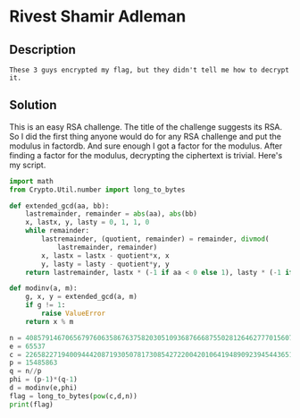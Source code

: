 # Rivest Shamir Adleman
## Description
```
These 3 guys encrypted my flag, but they didn't tell me how to decrypt it.
```
## Solution
This is an easy RSA challenge.
The title of the challenge suggests its RSA.
So I did the first thing anyone would do for any RSA challenge and put the modulus in factordb.
And sure enough I got a factor for the modulus.
After finding a factor for the modulus, decrypting the ciphertext is trivial.
Here's my script.

```python
import math
from Crypto.Util.number import long_to_bytes

def extended_gcd(aa, bb):
    lastremainder, remainder = abs(aa), abs(bb)
    x, lastx, y, lasty = 0, 1, 1, 0
    while remainder:
        lastremainder, (quotient, remainder) = remainder, divmod(
            lastremainder, remainder)
        x, lastx = lastx - quotient*x, x
        y, lasty = lasty - quotient*y, y
    return lastremainder, lastx * (-1 if aa < 0 else 1), lasty * (-1 if bb < 0 else 1)

def modinv(a, m):
    g, x, y = extended_gcd(a, m)
    if g != 1:
        raise ValueError
    return x % m

n = 408579146706567976063586763758203051093687666875502812646277701560732347095463873824829467529879836457478436098685606552992513164224712398195503564207485938278827523972139196070431397049700119503436522251010430918143933255323117421712000644324381094600257291929523792609421325002527067471808992410166917641057703562860663026873111322556414272297111644069436801401012920448661637616392792337964865050210799542881102709109912849797010633838067759525247734892916438373776477679080154595973530904808231
e = 65537
c = 226582271940094442087193050781730854272200420106419489092394544365159707306164351084355362938310978502945875712496307487367548451311593283589317511213656234433015906518135430048027246548193062845961541375898496150123721180020417232872212026782286711541777491477220762823620612241593367070405349675337889270277102235298455763273194540359004938828819546420083966793260159983751717798236019327334525608143172073795095665271013295322241504491351162010517033995871502259721412160906176911277416194406909
p = 15485863
q = n//p
phi = (p-1)*(q-1)
d = modinv(e,phi)
flag = long_to_bytes(pow(c,d,n))
print(flag)
```
